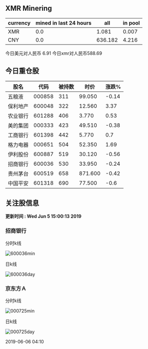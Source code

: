 ## XMR Minering

|currency|mined in last 24 hours|all|in pool|
|---|---|---|---|
|XMR|0.0|1.081|0.007|
|CNY|0.0|636.182|4.216|

今日美元对人民币 6.91	今日xmr对人民币588.69


## 今日重仓股 

|股名|代码|被持数|时价|涨跌%|
|---|---|---|---|---|
|五粮液|000858|311|99.050|-0.14|
|保利地产|600048|322|12.560|3.37|
|农业银行|601288|406|3.770|0.53|
|美的集团|000333|423|49.510|-0.38|
|工商银行|601398|442|5.770|0.7|
|格力电器|000651|504|52.350|1.69|
|伊利股份|600887|519|30.120|-0.56|
|招商银行|600036|530|33.950|-0.24|
|贵州茅台|600519|658|871.600|-0.42|
|中国平安|601318|690|77.500|-0.6|

## 关注股信息
**更新时间 : Wed Jun  5 15:00:13 2019**
### 招商银行 
分时k线

![600036min](http://image.sinajs.cn/newchart/min/n/sh600036.gif)

日k线

![600036day](http://image.sinajs.cn/newchart/daily/n/sh600036.gif)

### 京东方Ａ 
分时k线

![000725min](http://image.sinajs.cn/newchart/min/n/sz000725.gif)

日k线

![000725day](http://image.sinajs.cn/newchart/daily/n/sz000725.gif)

2019-06-06 04:10